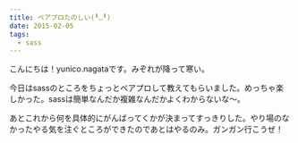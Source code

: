 ```yaml
---
title: ペアプロたのしい(╹◡╹)
date: 2015-02-05
tags:
  - sass
---
```


こんにちは！yunico.nagataです。みぞれが降って寒い。

今日はsassのところをちょっとペアプロして教えてもらいました。めっちゃ楽しかった。sassは簡単なんだか複雑なんだかよくわからないな〜。

あとこれから何を具体的にがんばってくかが決まってすっきりした。やり場のなかったやる気を注ぐところができたのであとはやるのみ。ガンガン行こうぜ！


